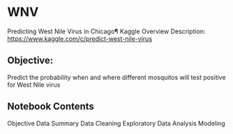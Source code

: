 # WNV
Predicting West Nile Virus in Chicago¶
Kaggle Overview Description: https://www.kaggle.com/c/predict-west-nile-virus

## Objective:
Predict the probability when and where different mosquitos will test positive for West Nile virus

## Notebook Contents
Objective 
Data Summary 
Data Cleaning 
Exploratory Data Analysis 
Modeling 

